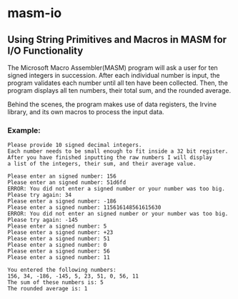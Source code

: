 # masm-io

## Using String Primitives and Macros in MASM for I/O Functionality

The Microsoft Macro Assembler(MASM) program will ask a user for ten signed integers in succession. After each individual number is input, the program validates each number until all ten have been collected. Then, the program displays all ten numbers, their total sum, and the rounded average.

Behind the scenes, the program makes use of data registers, the Irvine library, and its own macros to process the input data.


### Example:

```
Please provide 10 signed decimal integers.  
Each number needs to be small enough to fit inside a 32 bit register. 
After you have finished inputting the raw numbers I will display 
a list of the integers, their sum, and their average value. 

Please enter an signed number: 156
Please enter an signed number: 51d6fd 
ERROR: You did not enter a signed number or your number was too big. 
Please try again: 34 
Please enter a signed number: -186 
Please enter a signed number: 115616148561615630 
ERROR: You did not enter an signed number or your number was too big. 
Please try again: -145
Please enter a signed number: 5 
Please enter a signed number: +23 
Please enter a signed number: 51 
Please enter a signed number: 0 
Please enter a signed number: 56 
Please enter a signed number: 11 
 
You entered the following numbers: 
156, 34, -186, -145, 5, 23, 51, 0, 56, 11 
The sum of these numbers is: 5 
The rounded average is: 1 
 
```
